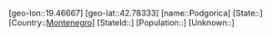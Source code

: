 ﻿---
location: [42.78333,19.46667]
type: City
tags:
- geo/City


SpocWebEntityId: 36540
isDeleted: false
confidential: public

---
[geo-lon::19.46667]
[geo-lat::42.78333]
[name::Podgorica]
[State::]
[Country::[Montenegro](geo/Continent/Europe/Montenegro.md)]
[StateId::]
[Population::]
[Unknown::]


